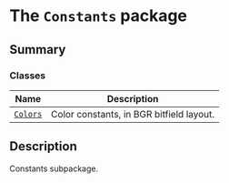 # The `Constants` package

<a id="summary"></a>

## Summary

### Classes

| Name | Description |
|--------------------------------|--------------------------------------------|
| [`Colors`](Colors.md#Colors)   | Color constants, in BGR bitfield layout.   |

<a id="description"></a>

## Description

Constants subpackage.

<!-- !! processed by numpydoc !! -->
